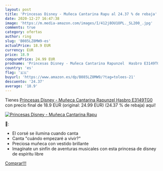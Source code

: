 ```yaml
---
layout: post
title: 'Princesas Disney - Muñeca Cantarina Rapu al 24.37 % de rebaja'
date: 2020-12-27 16:47:38
image: 'https://m.media-amazon.com/images/I/412j8OU1OPL._SL200_.jpg'
comments: true
category: ofertas
author: ring
slug: 'B085LZ8MW9-es'
actualPrice: 18.9 EUR
currency: EUR
price: 18.9
comparePrice: 24.99 EUR
prodname: 'Princesas Disney - Muñeca Cantarina Rapunzel  Hasbro E3149TG0 '
country: 'es'
flag: '🇪🇸'
buyurl: 'https://www.amazon.es/dp/B085LZ8MW9/?tag=tolees-21'
descuento: '24.37'
average: '18.9'
---
```


Tienes [Princesas Disney - Muñeca Cantarina Rapunzel  Hasbro E3149TG0 ](https://www.amazon.es/dp/B085LZ8MW9/?tag=tolees-21) con precio final de  18.9 EUR (original: 24.99 EUR) (24.37 %  de rebaja) aqui!

[![Princesas Disney - Muñeca Cantarina Rapu](https://m.media-amazon.com/images/I/412j8OU1OPL._SL200_.jpg)](https://www.amazon.es/dp/B085LZ8MW9/?tag=tolees-21)

🔎:

- El corsé se ilumina cuando canta
- Canta "cuándo empezaré a vivir?"
- Preciosa muñeca con vestido brillante
- Imagínate un sinfín de aventuras musicales con esta princesa de disney de espíritu libre

[Comprar!!!](https://www.amazon.es/dp/B085LZ8MW9/?tag=tolees-21)
